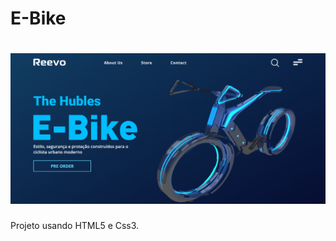 # E-Bike 
<h1 align="center" >  
  <img src="/imagens/Projeto_finalizado.png" width="600"/>
</h1>

Projeto usando HTML5 e Css3.




